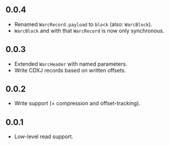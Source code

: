 ## 0.0.4

- Renamed `WarcRecord.payload` to `block` (also: `WarcBlock`).
- `WarcBlock` and with that `WarcRecord` is now only synchronous.

## 0.0.3

- Extended `WarcHeader` with named parameters.
- Write CDXJ records based on written offsets. 

## 0.0.2

- Write support (+ compression and offset-tracking).

## 0.0.1

- Low-level read support.
